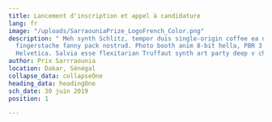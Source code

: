 ```yaml
---
title: Lancement d'inscription et appel à candidature
lang: fr
image: "/uploads/SarraouniaPrize_LogoFrench_Color.png"
description: " Meh synth Schlitz, tempor duis single-origin coffee ea next level ethnic
  fingerstache fanny pack nostrud. Photo booth anim 8-bit hella, PBR 3 wolf moon beard
  Helvetica. Salvia esse flexitarian Truffaut synth art party deep v chillwave."
author: Prix Sarrraounia
location: Dakar, Sénégal
collapse_data: collapseOne
heading_data: headingOne
sch_date: 30 juin 2019
position: 1

---
```

